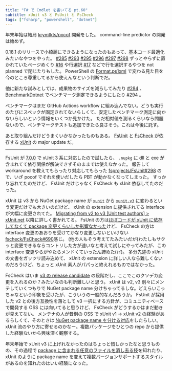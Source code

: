 ```yaml
---
title: "F# で Cmdlet を書いてる pt.60"
subtitle: xUnit v3 と FsUnit と FsCheck
tags: ["fsharp", "powershell", "dotnet"]
---
```


年末年始は結局 [krymtkts/pocof](https://github.com/krymtkts/pocof) 開発をした。
command-line predictor の開発は始めず。

0.18.1 のリリースで小綺麗にできるようになったのもあって、基本コード最適化みたいなやつをやった。
[#285](https://github.com/krymtkts/pocof/pull/285) [#293](https://github.com/krymtkts/pocof/pull/293) [#295](https://github.com/krymtkts/pocof/pull/295) [#296](https://github.com/krymtkts/pocof/pull/296) [#297](https://github.com/krymtkts/pocof/pull/297) [#298](https://github.com/krymtkts/pocof/pull/298)
ずっとやらずに置かれていたページめくり [#16](https://github.com/krymtkts/pocof/issues/16) や行選択 [#17](https://github.com/krymtkts/pocof/issues/17) などで行を選択するやつを not planned で閉じたりもした。
PowerShell の [Format.ps1xml](https://learn.microsoft.com/en-us/powershell/module/microsoft.powershell.core/about/about_format.ps1xml?view=powershell-7.4) で変わる見た目を今のところ尊重してるから使えんなという判断でだ。

他に新たな試みとしては、成果物のサイズを減らしてみたり [#284](https://github.com/krymtkts/pocof/pull/284) 、
[BenchmarkDotnet](https://github.com/dotnet/BenchmarkDotNet) でベンチマーク測定できるようにしたり [#294](https://github.com/krymtkts/pocof/pull/294) 。

ベンチマークはまだ GitHub Actions workflow に組み込んでない。どうも実行のたびにスペックが固定されてないらしくて、安定したベンチマーク測定に向かないらしいという情報をいくつか見かけた。
ただ相対値を測るくらいなら問題ないので、ベンチマークテストも追加できたら良さそう。これは今後に託す。

あと取り組んだけどうまくいかなかったものもある。 [FsUnit](https://github.com/fsprojects/FsUnit) と [FsCheck](https://github.com/fscheck/FsCheck) が依存する [xUnit](https://github.com/xunit/xunit) の major update だ。

---

FsUnit が [7.0.0](https://github.com/fsprojects/FsUnit/releases/tag/7.0.0) で xUnit 3 系に対応したので試したら、 `.nupkg` に dll と exe が含まれてて依存関係が解決できずそのままでは使えなかった。
報告して workaround を教えてもらったり対応してもらった [fsprojects/FsUnit#298](https://github.com/fsprojects/FsUnit/issues/298) ので、いざ pocof でそれを使いだしたら PBT が動かなくなってしまった。
すっかり忘れてたのだけど、 FsUnit だけじゃなく FsCheck も xUnit 依存してたのだった。

xUnit は v3 から NuGet package name が [`xunit`](https://www.nuget.org/packages/xunit) から [`xunit.v3`](https://www.nuget.org/packages/xunit.v3) に変わるという変更だけでも大きいのだけど、 xUnit の extension に提供されてる interface が大幅に変更されてた。
[Migrating from v2 to v3 [Unit test authors] > xUnit.net](https://xunit.net/docs/getting-started/v3/migration#migrating-to-v3-packages) 以降に詳しく書かれてる。
FsUnit の方は[ほぼコードが xUnit に依存してなくて package 変更くらいしか影響なかった](https://github.com/fsprojects/FsUnit/pull/297/files)けど、
FsCheck の方は interface 変更のあおりを受けてかなり変更しないといけない [fscheck/FsCheck#690](https://github.com/fscheck/FsCheck/issues/690)感じ。
(他の人もそう考えてたみたいだが)わたしもサクッと変更できるならコントリした方が速いなと考えて試しにやってみたが、この interface 変更やらがやたらメンドくていったん諦めた(ｵｲ)。
多分先述の xUnit の文書をガッツリ読み込めて、 xUnit の extension に詳しい人なら難しくないのだろうけど、ちょっと xUnit 素人がパパっと終えれるものではなかった。

FsCheck はいま [v3 の release candidate](https://github.com/fscheck/FsCheck/releases/tag/3.0.0-rc3) の段階だし、ここでこのクソデカ変更を入れるのか？みたいなのも判断難しいと思う。
xUnit は v2, v3 別々にメンテしていくつもりで NuGet package name 分けちゃってるしな。どえらいこっちゃなという印象を受けたが、こういうの一般的なんだろうか。
FsUnit が採用した v2 との後方互換性を落として v3 一択にする方針が、コミュニティベースで開発する OSS には向いてると思うけど、 FsCheck がどうするかはまだ動きが見えてない。
メンテナの人が昔別の OSS で xUnit v1 → xUnit v2 の経験があるらしくて、そのときは [NuGet package name を分ける対応](https://github.com/fscheck/FsCheck/issues/690#issuecomment-2568432777)をしたらしい。 xUnit 流のやり方に寄せるのかなー。複数パッケージをひとつの repo から提供した経験ないから興味深く観察する。

年末年始で xUnit v3 に上げれなかったのはちょっと惜しかったなと思うものの、その過程で [package に含まれる任意のファイルを消し去る技](https://github.com/fsprojects/FsUnit/issues/298#issuecomment-2565124825)を知れたり、 xUnit のように package name を変えて複数バージョンサポートするスタイルがあるのを知れたのはいい経験になった。

